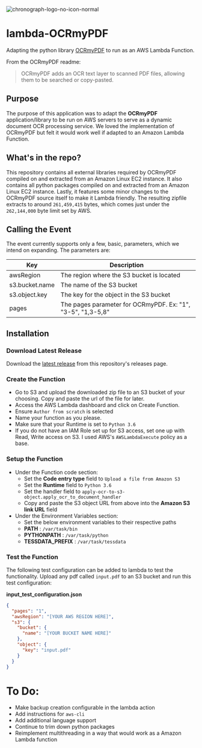 ![chronograph-logo-no-icon-normal](https://user-images.githubusercontent.com/16158417/62494113-b45aa300-b7a0-11e9-964b-e657d377f444.png)


# lambda-OCRmyPDF

Adapting the python library [OCRmyPDF](https://github.com/jbarlow83/OCRmyPDF/) to run as an AWS Lambda Function.

From the OCRmyPDF readme:

> OCRmyPDF adds an OCR text layer to scanned PDF files, allowing them to be searched or copy-pasted.

## Purpose

The purpose of this application was to adapt the **OCRmyPDF** application/library to be run on AWS servers to serve as a dynamic document OCR processing service.  We loved the implementation of OCRmyPDF but felt it would work well if adapted to an Amazon Lambda Function.

## What's in the repo?

This repository contains all external libraries required by OCRmyPDF compiled on and extracted from an Amazon Linux EC2 instance.  It also contains all python packages compiled on and extracted from an Amazon Linux EC2 instance.  Lastly, it features some minor changes to the OCRmyPDF source itself to make it Lambda friendly.  The resulting zipfile extracts to around `261,459,415` bytes, which comes just under the `262,144,000` byte limit set by AWS.

## Calling the Event

The event currently supports only a few, basic, parameters, which we intend on expanding.  The parameters are:

| Key | Description|
|---------|----------|
| awsRegion | The region where the S3 bucket is located |
| s3.bucket.name | The name of the S3 bucket |
| s3.object.key | The key for the object in the S3 bucket |
| pages | The pages parameter for OCRmyPDF.  Ex: "1", "3-5", "1,3-5,8" |


## Installation
### Download Latest Release

Download the [latest release](https://github.com/chronograph-pe/lambda-OCRmyPDF/releases) from this repository's releases page.

### Create the Function

- Go to S3 and upload the downloaded zip file to an S3 bucket of your choosing.  Copy and paste the url of the file for later.
- Access the AWS Lambda dashboard and click on Create Function.
- Ensure `Author from scratch` is selected
- Name your function as you please.
- Make sure that your Runtime is set to `Python 3.6`
- If you do not have an IAM Role set up for S3 access, set one up with Read, Write access on S3.  I used AWS's `AWSLambdaExecute` policy as a base.

### Setup the Function

- Under the Function code section:
    - Set the **Code entry type** field to `Upload a file from Amazon S3`
    - Set the **Runtime** field to `Python 3.6`
    - Set the handler field to `apply-ocr-to-s3-object.apply_ocr_to_document_handler`
    - Copy and paste the S3 object URL from above into the **Amazon S3 link URL** field
- Under the Environment Variables section:
    - Set the below environment variables to their respective paths
    - **PATH** : `/var/task/bin`
    - **PYTHONPATH** : `/var/task/python`
    - **TESSDATA_PREFIX** : `/var/task/tessdata`

### Test the Function

The following test configuration can be added to lambda to test the functionality.  Upload any pdf called `input.pdf` to an S3 bucket and run this test configuration:

**input_test_configuration.json**
```json
{
  "pages": "1",
  "awsRegion": "[YOUR AWS REGION HERE]",
  "s3": {
    "bucket": {
      "name": "[YOUR BUCKET NAME HERE]"
    },
    "object": {
      "key": "input.pdf"
    }
  }
}
```

# To Do:
- Make backup creation configurable in the lambda action
- Add instructions for `aws-cli`
- Add additional language support
- Continue to trim down python packages
- Reimplement multithreading in a way that would work as a Amazon Lambda function
